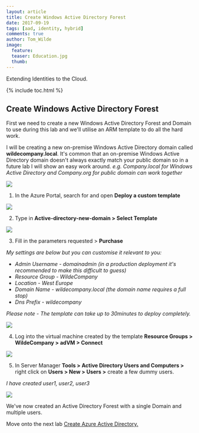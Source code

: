 ```yaml
---
layout: article
title: Create Windows Active Directory Forest
date: 2017-09-19
tags: [aad, identity, hybrid]
comments: true
author: Tom_Wilde
image:
  feature: 
  teaser: Education.jpg
  thumb: 
---
```

Extending Identities to the Cloud.

{% include toc.html %}

## Create Windows Active Directory Forest
First we need to create a new Windows Active Directory Forest and Domain to use during this lab and we'll utilise an ARM template to do all the hard work.

I will be creating a new on-premise Windows Active Directory domain called **wildecompany.local**. It's common that an on-premise Windows Active Directory domain doesn't always exactly match your public domain so in a future lab I will show an easy work around. *e.g. Company.local for Windows Active Directory and Company.org for public domain can work together*

![](../images/create-ad.png)

1. In the Azure Portal, search for and open **Deploy a custom template**

![](../images/ExtendingIdentities_1.1.png)

2. Type in **Active-directory-new-domain > Select Template**

![](../images/ExtendingIdentities_1.2.png)

3. Fill in the parameters requested > **Purchase** 

*My settings are below but you can customise it relevant to you:*
* *Admin Username - domainadmin (in a production deployment it's recommended to make this difficult to guess)*
* *Resource Group - WildeCompany*
* *Location - West Europe*
* *Domain Name - wildecompany.local (the domain name requires a full stop)*
* *Dns Prefix - wildecompany* 

*Please note - The template can take up to 30minutes to deploy completely.*

![](../images/ExtendingIdentities_1.3.png)

4. Log into the virtual machine created by the template **Resource Groups >  WildeCompany > adVM > Connect**

![](../images/ExtendingIdentities_1.4.png)

5. In Server Manager **Tools > Active Directory Users and Computers >** right click on **Users > New > Users >** create a few dummy users. 

*I have created user1, user2, user3*

![](../images/ExtendingIdentities_1.5.png)


We've now created an Active Directory Forest with a single Domain and multiple users.

Move onto the next lab [Create Azure Active Directory.](./create-ad.md)

